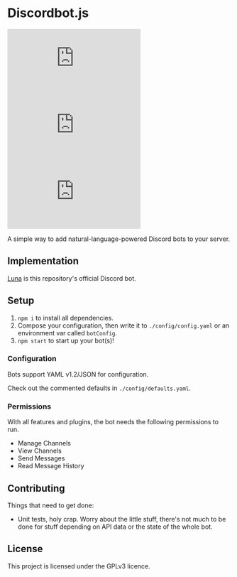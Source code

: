 # Discordbot.js

![David](https://img.shields.io/david/legowerewolf/discordbot.ts?label=npm%20dependencies)
[![Travis (.org)](https://img.shields.io/travis/legowerewolf/discordbot.ts?label=travis%20build)](https://travis-ci.org/legowerewolf/discordbot.ts)
[![Docker Cloud Build Status](https://img.shields.io/docker/cloud/build/legowerewolf/discordbot.ts)](https://hub.docker.com/r/legowerewolf/discordbot.ts)

A simple way to add natural-language-powered Discord bots to your server.

## Implementation

[Luna](https://discordapp.com/api/oauth2/authorize?client_id=461740393353183253&permissions=68624&scope=bot) is this repository's official Discord bot. 

## Setup

1. `npm i` to install all dependencies.
1. Compose your configuration, then write it to `./config/config.yaml` or an environment var called `botConfig`.
1. `npm start` to start up your bot(s)!

### Configuration

Bots support YAML v1.2/JSON for configuration.

Check out the commented defaults in `./config/defaults.yaml`.

### Permissions

With all features and plugins, the bot needs the following permissions to run.

-   Manage Channels
-   View Channels
-   Send Messages
-   Read Message History

## Contributing

Things that need to get done:

-   Unit tests, holy crap. Worry about the little stuff, there's not much to be done for stuff depending on API data or the state of the whole bot.

## License

This project is licensed under the GPLv3 licence.
